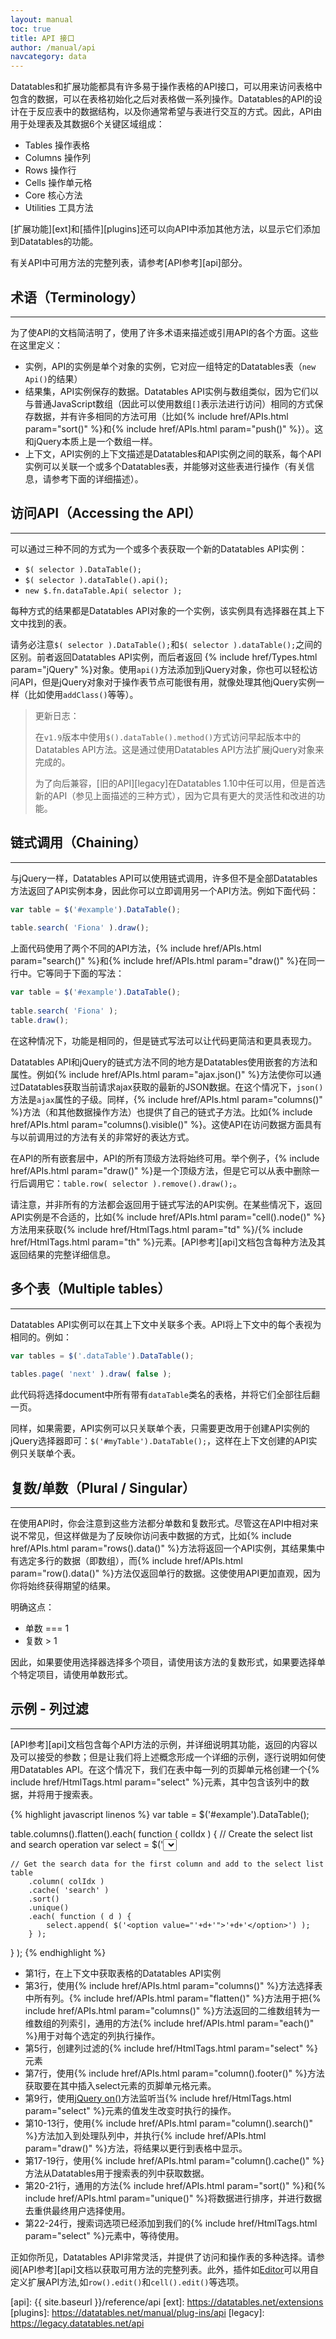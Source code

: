 ```yaml
---
layout: manual
toc: true
title: API 接口
author: /manual/api
navcategory: data
---
```


Datatables和扩展功能都具有许多易于操作表格的API接口，可以用来访问表格中包含的数据，可以在表格初始化之后对表格做一系列操作。Datatables的API的设计在于反应表中的数据结构，以及你通常希望与表进行交互的方式。因此，API由用于处理表及其数据6个关键区域组成：

- Tables 操作表格
- Columns 操作列
- Rows 操作行
- Cells 操作单元格
- Core 核心方法
- Utilities 工具方法

[扩展功能][ext]和[插件][plugins]还可以向API中添加其他方法，以显示它们添加到Datatables的功能。


有关API中可用方法的完整列表，请参考[API参考][api]部分。

## 术语（Terminology）
---

为了使API的文档简洁明了，使用了许多术语来描述或引用API的各个方面。这些在这里定义：

- 实例，API的实例是单个对象的实例，它对应一组特定的Datatables表（`new Api()`的结果）
- 结果集，API实例保存的数据。Datatables API实例与数组类似，因为它们以与普通JavaScript数组（因此可以使用数组`[]`表示法进行访问）相同的方式保存数据，并有许多相同的方法可用（比如{% include href/APIs.html param="sort()" %}和{% include href/APIs.html param="push()" %}）。这和jQuery本质上是一个数组一样。
- 上下文，API实例的上下文描述是Datatables和API实例之间的联系，每个API实例可以关联一个或多个Datatables表，并能够对这些表进行操作（有关信息，请参考下面的详细描述）。

## 访问API（Accessing the API）
---

可以通过三种不同的方式为一个或多个表获取一个新的Datatables API实例：

- `$( selector ).DataTable();`
- `$( selector ).dataTable().api();`
- `new $.fn.dataTable.Api( selector );`

每种方式的结果都是Datatables API对象的一个实例，该实例具有选择器在其上下文中找到的表。

请务必注意`$( selector ).DataTable();`和`$( selector ).dataTable();`之间的区别。前者返回Datatables API实例，而后者返回 {% include href/Types.html param="jQuery" %}对象。使用`api()`方法添加到jQuery对象，你也可以轻松访问API，但是jQuery对象对于操作表节点可能很有用，就像处理其他jQuery实例一样（比如使用`addClass()`等等）。

> 更新日志：
> 
> 在`v1.9`版本中使用`$().dataTable().method()`方式访问早起版本中的Datatables API方法。这是通过使用Datatables API方法扩展jQuery对象来完成的。
> 
> 为了向后兼容，[旧的API][legacy]在Datatables 1.10中任可以用，但是首选新的API（参见上面描述的三种方式），因为它具有更大的灵活性和改进的功能。

## 链式调用（Chaining）
---

与jQuery一样，Datatables API可以使用链式调用，许多但不是全部Datatables方法返回了API实例本身，因此你可以立即调用另一个API方法。例如下面代码：

```javascript
var table = $('#example').DataTable();
 
table.search( 'Fiona' ).draw();
```

上面代码使用了两个不同的API方法，{% include href/APIs.html param="search()" %}和{% include href/APIs.html param="draw()" %}在同一行中。它等同于下面的写法：

```javascript
var table = $('#example').DataTable();
 
table.search( 'Fiona' );
table.draw();
```

在这种情况下，功能是相同的，但是链式写法可以让代码更简洁和更具表现力。

Datatables API和jQuery的链式方法不同的地方是Datatables使用嵌套的方法和属性。例如{% include href/APIs.html param="ajax.json()" %}方法使你可以通过Datatables获取当前请求ajax获取的最新的JSON数据。在这个情况下，`json()`方法是`ajax`属性的子级。同样，{% include href/APIs.html param="columns()" %}方法（和其他数据操作方法）也提供了自己的链式子方法。比如{% include href/APIs.html param="columns().visible()" %}。这使API在访问数据方面具有与以前调用过的方法有关的非常好的表达方式。

在API的所有嵌套层中，API的所有顶级方法将始终可用。举个例子，{% include href/APIs.html param="draw()" %}是一个顶级方法，但是它可以从表中删除一行后调用它：`table.row( selector ).remove().draw();`。

请注意，并非所有的方法都会返回用于链式写法的API实例。在某些情况下，返回API实例是不合适的，比如{% include href/APIs.html param="cell().node()" %}方法用来获取{% include href/HtmlTags.html param="td" %}/{% include href/HtmlTags.html param="th" %}元素。[API参考][api]文档包含每种方法及其返回结果的完整详细信息。

## 多个表（Multiple tables）
---

Datatables API实例可以在其上下文中关联多个表。API将上下文中的每个表视为相同的。例如：
```javascript
var tables = $('.dataTable').DataTable();
 
tables.page( 'next' ).draw( false );
```
此代码将选择document中所有带有`dataTable`类名的表格，并将它们全部往后翻一页。

同样，如果需要，API实例可以只关联单个表，只需要更改用于创建API实例的jQuery选择器即可：`$('#myTable').DataTable();`，这样在上下文创建的API实例只关联单个表。

## 复数/单数（Plural / Singular）
---

在使用API时，你会注意到这些方法都分单数和复数形式。尽管这在API中相对来说不常见，但这样做是为了反映你访问表中数据的方式，比如{% include href/APIs.html param="rows().data()" %}方法将返回一个API实例，其结果集中有选定多行的数据（即数组），而{% include href/APIs.html param="row().data()" %}方法仅返回单行的数据。这使使用API更加直观，因为你将始终获得期望的结果。

明确这点：

- 单数 === 1
- 复数 > 1

因此，如果要使用选择器选择多个项目，请使用该方法的复数形式，如果要选择单个特定项目，请使用单数形式。


## 示例 - 列过滤
---

[API参考][api]文档包含每个API方法的示例，并详细说明其功能，返回的内容以及可以接受的参数；但是让我们将上述概念形成一个详细的示例，逐行说明如何使用Datatables API。在这个情况下，我们在表中每一列的页脚单元格创建一个{% include href/HtmlTags.html param="select" %}元素，其中包含该列中的数据，并将用于搜索表。

{% highlight javascript linenos %}
var table = $('#example').DataTable();
 
table.columns().flatten().each( function ( colIdx ) {
    // Create the select list and search operation
    var select = $('<select />')
        .appendTo(
            table.column(colIdx).footer()
        )
        .on( 'change', function () {
            table
                .column( colIdx )
                .search( $(this).val() )
                .draw();
        } );
 
    // Get the search data for the first column and add to the select list
    table
        .column( colIdx )
        .cache( 'search' )
        .sort()
        .unique()
        .each( function ( d ) {
            select.append( $('<option value="'+d+'">'+d+'</option>') );
        } );
} );
{% endhighlight %}


- 第1行，在上下文中获取表格的Datatables API实例
- 第3行，使用{% include href/APIs.html param="columns()" %}方法选择表中所有列。{% include href/APIs.html param="flatten()" %}方法用于把{% include href/APIs.html param="columns()" %}方法返回的二维数组转为一维数组的列索引，通用的方法{% include href/APIs.html param="each()" %}用于对每个选定的列执行操作。
- 第5行，创建列过滤的{% include href/HtmlTags.html param="select" %}元素
- 第7行，使用{% include href/APIs.html param="column().footer()" %}方法获取要在其中插入select元素的页脚单元格元素。
- 第9行，使用[jQuery on()][jquery]方法监听当{% include href/HtmlTags.html param="select" %}元素的值发生改变时执行的操作。
- 第10-13行，使用{% include href/APIs.html param="column().search()" %}方法加入到处理队列中，并执行{% include href/APIs.html param="draw()" %}方法，将结果以更行到表格中显示。
- 第17-19行，使用{% include href/APIs.html param="column().cache()" %}方法从Datatables用于搜索表的列中获取数据。
- 第20-21行，通用的方法{% include href/APIs.html param="sort()" %}和{% include href/APIs.html param="unique()" %}将数据进行排序，并进行数据去重供最终用户选择使用。
- 第22-24行，搜索词选项已经添加到我们的{% include href/HtmlTags.html param="select" %}元素中，等待使用。

正如你所见，Datatables API非常灵活，并提供了访问和操作表的多种选择。请参阅[API参考][api]文档以获取可用方法的完整列表。此外，插件如[Editor][editor]可以用自定义扩展API方法,如`row().edit()`和`cell().edit()`等选项。




[jquery]: https://api.jquery.com/on/
[editor]: https://editor.datatables.net/
[api]: {{ site.baseurl }}/reference/api
[ext]: https://datatables.net/extensions
[plugins]: https://datatables.net/manual/plug-ins/api
[legacy]: https://legacy.datatables.net/api

